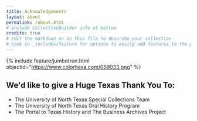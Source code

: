 ```yaml
---
title: Acknowledgements
layout: about
permalink: /about.html
# include CollectionBuilder info at bottom
credits: true
# Edit the markdown on in this file to describe your collection
# Look in _includes/feature for options to easily add features to the page
---
```


{% include feature/jumbotron.html objectid="https://www.colorhexa.com/059033.png" %}

## We'd like to give a Huge **Texas** Thank You To: 

- The University of North Texas Special Collections Team
- The University of North Texas Oral History Program
- The Portal to Texas History and The Business Archives Project
  
  
